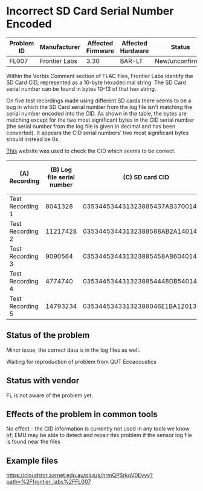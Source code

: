 # Incorrect SD Card Serial Number Encoded

Problem ID | Manufacturer | Affected Firmware | Affected Hardware | Status
-----------|--------------|-------------------|-------------------|---------
FL007 | Frontier Labs | 3.30 | BAR-LT | New/unconfirmed |

Within the Vorbis Comment section of FLAC files, Frontier Labs identify the SD Card CID, represented as a 16-byte hexadecimal string. The SD Card serial number 
can be found in bytes 10-13 of that hex string.

On five test recordings made using different SD cards there seems to be a bug in which the SD Card serial number from the log file isn't matching the 
serial number encoded into the CID. As shown in the table, the bytes are matching except for the two most significant bytes in the CID serial number 
(the serial number from the log file is given in decimal and has been converted). 
It appears the CID serial numbers' two most significant bytes should instead be 0s.

[This](https://archive.goughlui.com/static/cidecode.htm) website was used to check the CID which seems to be correct.

(A) Recording |	(B) Log file serial number	| (C) SD card CID | (D)	serial from CID (hex) =MID(C3,19,8)  | (E) serial from CID (dec)  =HEX2DEC(D3)| (F) simulated problem =HEX2DEC( RIGHT(D3,6))
----------|------------|-------------|--------------------|------------------------|----------------------
Test Recording 1|	8041328 |	035344534431323885437AB37001480F |	437AB370 |	1132114800 |	8041328
Test Recording 2|	11217428 |	03534453443132388588AB2A140148D1 |	88AB2A14 |	2292918804 |	11217428
Test Recording 3| 9090564 |	035344534431323885458AB604014809 |	458AB604 |	1166718468 |	9090564
Test Recording 4| 4774740	| 0353445344313238854448DB54014801 |	4448DB54 |	1145625428 |	4774740
Test Recording 5| 14793234 |	03534453433132388046E1BA12013AFB |	46E1BA12 |	1189198354 |	14793234

## Status of the problem

Minor issue, the correct data is in the log files as well.

Waiting for reproduction of problem from QUT Ecoacoustics

## Status with vendor

FL is not aware of the problem yet.

## Effects of the problem in common tools

No effect - the CID information is currently not used in any tools we know of;
EMU may be able to detect and repair this problem if the sensor log file is found near the files

## Example files

https://cloudstor.aarnet.edu.au/plus/s/hrmQPSrkqV0Evvv?path=%2Ffrontier_labs%2FFL007
